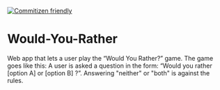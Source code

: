 [![Commitizen friendly](https://img.shields.io/badge/commitizen-friendly-brightgreen.svg)](http://commitizen.github.io/cz-cli/)

# Would-You-Rather
Web app that lets a user play the “Would You Rather?” game. The game goes like this: A user is asked a question in the form: “Would you rather [option A] or [option B] ?”. Answering "neither" or "both" is against the rules.

